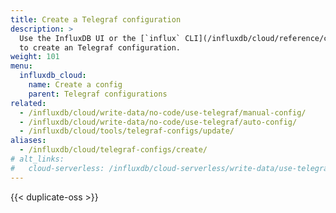 ```yaml
---
title: Create a Telegraf configuration
description: >
  Use the InfluxDB UI or the [`influx` CLI](/influxdb/cloud/reference/cli/influx/)
  to create an Telegraf configuration.
weight: 101
menu:
  influxdb_cloud:
    name: Create a config
    parent: Telegraf configurations
related:
  - /influxdb/cloud/write-data/no-code/use-telegraf/manual-config/
  - /influxdb/cloud/write-data/no-code/use-telegraf/auto-config/
  - /influxdb/cloud/tools/telegraf-configs/update/
aliases:
  - /influxdb/cloud/telegraf-configs/create/
# alt_links:
#   cloud-serverless: /influxdb/cloud-serverless/write-data/use-telegraf/telegraf-configs/create/
---
```


{{< duplicate-oss >}}
